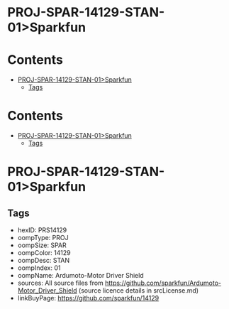
PROJ-SPAR-14129-STAN-01>Sparkfun
================================

Contents
========

* [PROJ-SPAR-14129-STAN-01>Sparkfun](#proj-spar-14129-stan-01sparkfun)
	* [Tags](#tags)

Contents
========

* [PROJ-SPAR-14129-STAN-01>Sparkfun](#proj-spar-14129-stan-01sparkfun)
	* [Tags](#tags)

# PROJ-SPAR-14129-STAN-01>Sparkfun

## Tags

- hexID: PRS14129
- oompType: PROJ
- oompSize: SPAR
- oompColor: 14129
- oompDesc: STAN
- oompIndex: 01
- oompName: Ardumoto-Motor Driver Shield
- sources: All source files from https://github.com/sparkfun/Ardumoto-Motor_Driver_Shield (source licence details in srcLicense.md)
- linkBuyPage: https://github.com/sparkfun/14129
